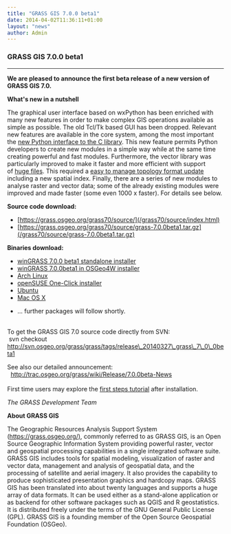```yaml
---
title: "GRASS GIS 7.0.0 beta1"
date: 2014-04-02T11:36:11+01:00
layout: "news"
author: Admin
---
```


### GRASS GIS 7.0.0 beta1

------------------------------------------------------------------------

**We are pleased to announce the first beta release of a new version of
GRASS GIS 7.0.**

**What's new in a nutshell**

The graphical user interface based on wxPython has been enriched with
many new features in order to make complex GIS operations available as
simple as possible. The old Tcl/Tk based GUI has been dropped. Relevant
new features are available in the core system, among the most important
the [new Python interface to the C
library](https://grasswiki.osgeo.org/wiki/GRASS_and_Python#Python_extensions_in_GRASS_GIS).
This new feature permits Python developers to create new modules in a
simple way while at the same time creating powerful and fast modules.
Furthermore, the vector library was particularly improved to make it
faster and more efficient with support of [huge
files](https://grasswiki.osgeo.org/wiki/Category:Massive_data_analysis).
This required a [easy to manage topology format
update](https://grasswiki.osgeo.org/wiki/Convert_all_GRASS_6_vector_maps_to_GRASS_7)
including a new spatial index. Finally, there are a series of new
modules to analyse raster and vector data; some of the already existing
modules were improved and made faster (some even 1000 x faster). For
details see below.

**Source code download:**

-   [https://grass.osgeo.org/grass70/source/](/grass70/source/index.html)
-   [https://grass.osgeo.org/grass70/source/grass-7.0.0beta1.tar.gz](/grass70/source/grass-7.0.0beta1.tar.gz)

**Binaries download:**

-   [winGRASS 7.0.0 beta1 standalone
    installer](/grass70/binary/mswindows/native/WinGRASS-7.0.0beta1-1-Setup.html)
-   [winGRASS 7.0.0beta1 in OSGeo4W
    installer](http://trac.osgeo.org/osgeo4w/wiki/pkg-grass)
-   [Arch Linux](https://aur.archlinux.org/packages/?SeB=m&K=czk)
-   [openSUSE One-Click
    installer](https://build.opensuse.org/package/show/Application:Geo/grass7)
-   [Ubuntu](https://launchpad.net/~grass/+archive/grass-stable)
-   [Mac OS X](/download/software/mac-osx/index.html)

<!-- -->

-   \... further packages will follow shortly.

\
To get the GRASS GIS 7.0 source code directly from SVN:\
 svn checkout
http://svn.osgeo.org/grass/grass/tags/release\_20140327\_grass\_7\_0\_0beta1


See also our detailed announcement:\
  <http://trac.osgeo.org/grass/wiki/Release/7.0.0beta-News>\
\
First time users may explore the [first steps
tutorial](/documentation/first-time-users/index.html) after
installation.


*The GRASS Development Team*

**About GRASS GIS**

The Geographic Resources Analysis Support System
([https://grass.osgeo.org/)](/index.html), commonly referred
to as GRASS GIS, is an Open Source Geographic Information System
providing powerful raster, vector and geospatial processing capabilities
in a single integrated software suite. GRASS GIS includes tools for
spatial modeling, visualization of raster and vector data, management
and analysis of geospatial data, and the processing of satellite and
aerial imagery. It also provides the capability to produce sophisticated
presentation graphics and hardcopy maps. GRASS GIS has been translated
into about twenty languages and supports a huge array of data formats.
It can be used either as a stand-alone application or as backend for
other software packages such as QGIS and R geostatistics. It is
distributed freely under the terms of the GNU General Public License
(GPL). GRASS GIS is a founding member of the Open Source Geospatial
Foundation (OSGeo).

